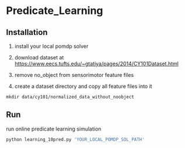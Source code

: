 # Predicate_Learning

## Installation
1. install your local pomdp solver

2. download dataset at https://www.eecs.tufts.edu/~gtatiya/pages/2014/CY101Dataset.html

3. remove no_object from sensorimotor feature files

4. create a dataset directory and copy all feature files into it

```
mkdir data/cy101/normalized_data_without_noobject
```

## Run
run online predicate learning simulation

```python
python learning_10pred.py 'YOUR_LOCAL_POMDP_SOL_PATH'
```
